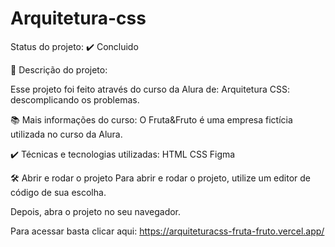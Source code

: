 # Arquitetura-css
Status do projeto: ✔️ Concluido

🔨 Descrição do projeto:

Esse projeto foi feito através do curso da Alura de: Arquitetura CSS: descomplicando os problemas.

📚 Mais informações do curso:
O Fruta&Fruto é uma empresa fictícia utilizada no curso da Alura.

✔️ Técnicas e tecnologias utilizadas:
HTML
CSS
Figma

🛠️ Abrir e rodar o projeto
Para abrir e rodar o projeto, utilize um editor de código de sua escolha.

Depois, abra o projeto no seu navegador.

Para acessar basta clicar aqui: https://arquiteturacss-fruta-fruto.vercel.app/
